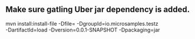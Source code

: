 ## Make sure gatling Uber jar dependency is added.

mvn install:install-file -Dfile=<path-to-file> -DgroupId=io.microsamples.testz \
    -DartifactId=load -Dversion=0.0.1-SNAPSHOT -Dpackaging=jar